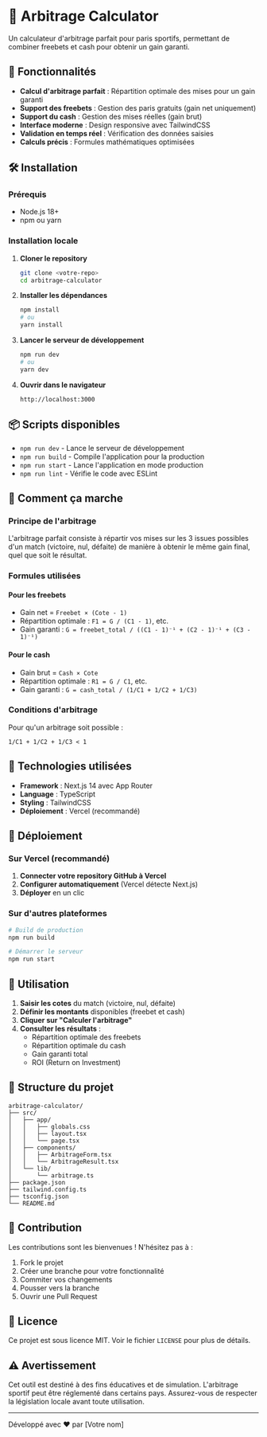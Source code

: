 # 🎯 Arbitrage Calculator

Un calculateur d'arbitrage parfait pour paris sportifs, permettant de combiner freebets et cash pour obtenir un gain garanti.

## 🚀 Fonctionnalités

- **Calcul d'arbitrage parfait** : Répartition optimale des mises pour un gain garanti
- **Support des freebets** : Gestion des paris gratuits (gain net uniquement)
- **Support du cash** : Gestion des mises réelles (gain brut)
- **Interface moderne** : Design responsive avec TailwindCSS
- **Validation en temps réel** : Vérification des données saisies
- **Calculs précis** : Formules mathématiques optimisées

## 🛠️ Installation

### Prérequis

- Node.js 18+ 
- npm ou yarn

### Installation locale

1. **Cloner le repository**
   ```bash
   git clone <votre-repo>
   cd arbitrage-calculator
   ```

2. **Installer les dépendances**
   ```bash
   npm install
   # ou
   yarn install
   ```

3. **Lancer le serveur de développement**
   ```bash
   npm run dev
   # ou
   yarn dev
   ```

4. **Ouvrir dans le navigateur**
   ```
   http://localhost:3000
   ```

## 📦 Scripts disponibles

- `npm run dev` - Lance le serveur de développement
- `npm run build` - Compile l'application pour la production
- `npm run start` - Lance l'application en mode production
- `npm run lint` - Vérifie le code avec ESLint

## 🧮 Comment ça marche

### Principe de l'arbitrage

L'arbitrage parfait consiste à répartir vos mises sur les 3 issues possibles d'un match (victoire, nul, défaite) de manière à obtenir le même gain final, quel que soit le résultat.

### Formules utilisées

#### Pour les freebets
- Gain net = `Freebet × (Cote - 1)`
- Répartition optimale : `F1 = G / (C1 - 1)`, etc.
- Gain garanti : `G = freebet_total / ((C1 - 1)⁻¹ + (C2 - 1)⁻¹ + (C3 - 1)⁻¹)`

#### Pour le cash
- Gain brut = `Cash × Cote`
- Répartition optimale : `R1 = G / C1`, etc.
- Gain garanti : `G = cash_total / (1/C1 + 1/C2 + 1/C3)`

### Conditions d'arbitrage

Pour qu'un arbitrage soit possible :
```
1/C1 + 1/C2 + 1/C3 < 1
```

## 🎨 Technologies utilisées

- **Framework** : Next.js 14 avec App Router
- **Language** : TypeScript
- **Styling** : TailwindCSS
- **Déploiement** : Vercel (recommandé)

## 🚀 Déploiement

### Sur Vercel (recommandé)

1. **Connecter votre repository GitHub à Vercel**
2. **Configurer automatiquement** (Vercel détecte Next.js)
3. **Déployer** en un clic

### Sur d'autres plateformes

```bash
# Build de production
npm run build

# Démarrer le serveur
npm run start
```

## 📱 Utilisation

1. **Saisir les cotes** du match (victoire, nul, défaite)
2. **Définir les montants** disponibles (freebet et cash)
3. **Cliquer sur "Calculer l'arbitrage"**
4. **Consulter les résultats** :
   - Répartition optimale des freebets
   - Répartition optimale du cash
   - Gain garanti total
   - ROI (Return on Investment)

## 🔧 Structure du projet

```
arbitrage-calculator/
├── src/
│   ├── app/
│   │   ├── globals.css
│   │   ├── layout.tsx
│   │   └── page.tsx
│   ├── components/
│   │   ├── ArbitrageForm.tsx
│   │   └── ArbitrageResult.tsx
│   └── lib/
│       └── arbitrage.ts
├── package.json
├── tailwind.config.ts
├── tsconfig.json
└── README.md
```

## 🤝 Contribution

Les contributions sont les bienvenues ! N'hésitez pas à :

1. Fork le projet
2. Créer une branche pour votre fonctionnalité
3. Commiter vos changements
4. Pousser vers la branche
5. Ouvrir une Pull Request

## 📄 Licence

Ce projet est sous licence MIT. Voir le fichier `LICENSE` pour plus de détails.

## ⚠️ Avertissement

Cet outil est destiné à des fins éducatives et de simulation. L'arbitrage sportif peut être réglementé dans certains pays. Assurez-vous de respecter la législation locale avant toute utilisation.

---

Développé avec ❤️ par [Votre nom] 